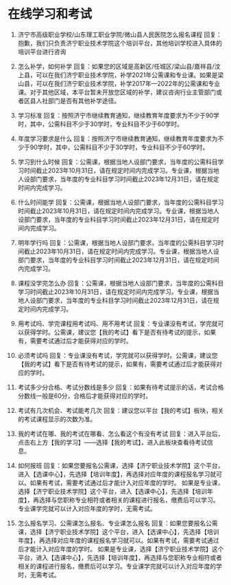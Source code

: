 # 在线学习和考试

1. 济宁市高级职业学校/山东理工职业学院/微山县人民医院怎么报名课程
回复：抱歉，我们只负责济宁职业技术学院这个培训平台，其他培训学校进入具体的培训平台进行咨询

2. 怎么补学，如何补学
回复：如果您的区域是高新区/任城区/梁山县/嘉祥县/汶上县，可以在我们济宁职业技术学院，补学2021年公需课和专业课。如果是梁山县，可以在我们济宁职业技术学院，补学2017年—2022年的公需课和专业课。对于其他区域，本平台暂未开放您区域的补学，建议咨询行业主管部门或者区县人社部门是否有其他补学途径。

3. 学习标准
回复：按照济宁市继续教育通知，继续教育年度要求为不少于90学时，其中，公需科目不少于30学时，专业科目不少于60学时。

3. 年度学习要求是什么
回复：按照济宁市继续教育通知，继续教育年度要求为不少于90学时，其中，公需科目不少于30学时，专业科目不少于60学时。

4. 学习到什么时候
回复：公需课，根据当地人设部门要求，当年度的公需科目学习时间截止2023年10月31日，请在规定时间内完成学习。专业课，根据当地人设部门要求，当年度的专业科目学习时间截止2023年12月31日，请在规定时间内完成学习。

4. 什么时间能学
回复：公需课，根据当地人设部门要求，当年度的公需科目学习时间截止2023年10月31日，请在规定时间内完成学习。专业课，根据当地人设部门要求，当年度的专业科目学习时间截止2023年12月31日，请在规定时间内完成学习。

4. 明年学行吗
回复：公需课，根据当地人设部门要求，当年度的公需科目学习时间截止2023年10月31日，请在规定时间内完成学习。专业课，根据当地人设部门要求，当年度的专业科目学习时间截止2023年12月31日，请在规定时间内完成学习。

4. 课程没学完怎么办
回复：公需课，根据当地人设部门要求，当年度的公需科目学习时间截止2023年10月31日，请在规定时间内完成学习。专业课，根据当地人设部门要求，当年度的专业科目学习时间截止2023年12月31日，请在规定时间内完成学习。

5. 用考试吗、学完课程用考试吗、用不用考试
回复：专业课没有考试，学完就可以获得学时。公需课，建议您【我的考试】看下是否有待考试的提示，如果有，需要考试通过后才能获得对应的学时。

5. 必须考试吗
回复：专业课没有考试，学完就可以获得学时。公需课，建议您【我的考试】看下是否有待考试的提示，如果有，需要考试通过后才能获得对应的学时。

6. 考试多少分合格、考试分数线是多少
回复：如果有待考试提示的话，考试合格分数线一般是60分，合格后才能获得对应的学时。

7. 考试有几次机会、考试能考几次
回复：建议您以平台【我的考试】板块，相关的考试课程显示的次数为准。

8. 我的考试在哪、我的考试在哪看、怎么看这个有没有考试
回复：进入平台后，点击右上方【我的学习】——选择【我的考试】，进入此板块查看待考试信息。

9. 如何报班
回复：如果您要报名公需课，选择【济宁职业技术学院】这个平台，进入【选课中心】，先选择【培训年度】，再选择对应年度的课程报名学习就可以。如果有考试，需要考试通过后才能计入对应年度的学时。
如果是专业课，选择【济宁职业技术学院】这个平台，进入【选课中心】，先选择【培训年度】，再选择与您职称专业相符或者相关的课程进行报名，缴费后可以学习。专业课学完就可以计入对应年度的学时，无需考试。

9. 怎么报名学习、公需课怎么报名、专业课怎么报名
回复：如果您要报名公需课，选择【济宁职业技术学院】这个平台，进入【选课中心】，先选择【培训年度】，再选择对应年度的课程报名学习就可以。如果有考试，需要考试通过后才能计入对应年度的学时。
如果是专业课，选择【济宁职业技术学院】这个平台，进入【选课中心】，先选择【培训年度】，再选择与您职称专业相符或者相关的课程进行报名，缴费后可以学习。专业课学完就可以计入对应年度的学时，无需考试。